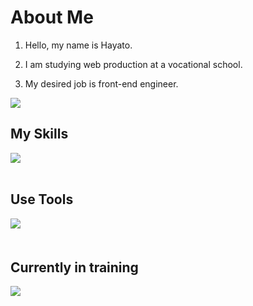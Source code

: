 # About Me

1. Hello, my name is Hayato.
   
2. I am studying web production at a vocational school.

3. My desired job is front-end engineer.

![](https://github-readme-stats.vercel.app/api/top-langs?username=yukimura-manase)

## My Skills

<img src="https://skillicons.dev/icons?i=html,css,js,sass,wordpress,microcms" /> <br /><br />

## Use Tools

<img src="https://skillicons.dev/icons?i=illustrator,photoshop,figma,vscode,github,vercel" />　<br /><br />

## Currently in training

<img src="https://skillicons.dev/icons?i=typescript,react,next" />　<br /><br />
